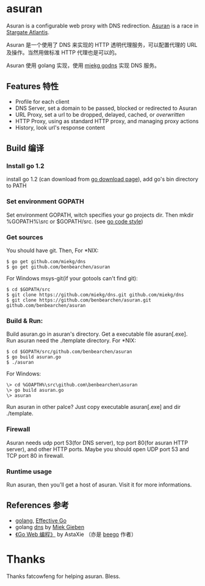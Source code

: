 asuran
=========

Asuran is a configurable web proxy with DNS redirection.  [Asuran](http://en.wikipedia.org/wiki/Asuran_%28Stargate%29) is a race in [Stargate Atlantis](http://en.wikipedia.org/wiki/Stargate_Atlantis).

Asuran 是一个使用了 DNS 来实现的 HTTP 透明代理服务，可以配置代理的 URL 及操作。当然用做标准 HTTP 代理也是可以的。

Asuran 使用 golang 实现，使用 [miekg godns](https://github.com/miekg/dns/) 实现 DNS 服务。


Features 特性
---------

* Profile for each client
* DNS Server, set a domain to be passed, blocked or redirected to Asuran
* URL Proxy, set a url to be dropped, delayed, cached, or <i>overwritten</i>
* HTTP Proxy, using as standard HTTP proxy, and managing proxy actions
* History, look url's response content


Build 编译
---------
### Install go 1.2
install go 1.2 (can download from [go download page](https://code.google.com/p/go/downloads/list)), add go's bin directory to PATH
### Set environment GOPATH
Set environment GOPATH, witch specifies your go projects dir.  Then mkdir %GOPATH%\src or $GOPATH/src. (see [go code style](http://golang.org/doc/code.html))
### Get sources
You should have git.  Then, For \*NIX:

    $ go get github.com/miekg/dns
    $ go get github.com/benbearchen/asuran
For Windows msys-git(if your gotools can't find git):

    $ cd $GOPATH/src
    $ git clone https://github.com/miekg/dns.git github.com/miekg/dns
    $ git clone https://github.com/benbearchen/asuran.git github.com/benbearchen/asuran

### Build & Run:

Build asuran.go in asuran's directory.  Get a executable file asuran\[.exe\].  Run asuran need the ./template directory.
For \*NIX:

    $ cd $GOPATH/src/github.com/benbearchen/asuran
    $ go build asuran.go
    $ ./asuran
For Windows:

    \> cd %GOAPTH%\src\github.com\benbearchen\asuran
    \> go build asuran.go
    \> asuran

Run asuran in other palce?  Just copy executable asuran\[.exe\] and dir ./template.
### Firewall
Asuran needs udp port 53(for DNS server), tcp port 80(for asuran HTTP server), and other HTTP ports. Maybe you should open UDP port 53 and TCP port 80 in firewall.
### Runtime usage
Run asuran, then you'll get a host of asuran. Visit it for more informations.


References 参考
---------

* [golang](http://golang.org/), [Effective Go](http://golang.org/doc/effective_go.html)
* golang [dns](https://github.com/miekg/dns/) by [Miek Gieben](http://www.miek.nl/)
* [《Go Web 编程》](https://github.com/astaxie/build-web-application-with-golang/) by AstaXie （亦是 [beego](http://beego.me/) 作者）


Thanks
========

Thanks fatcowfeng for helping asuran.  Bless.
